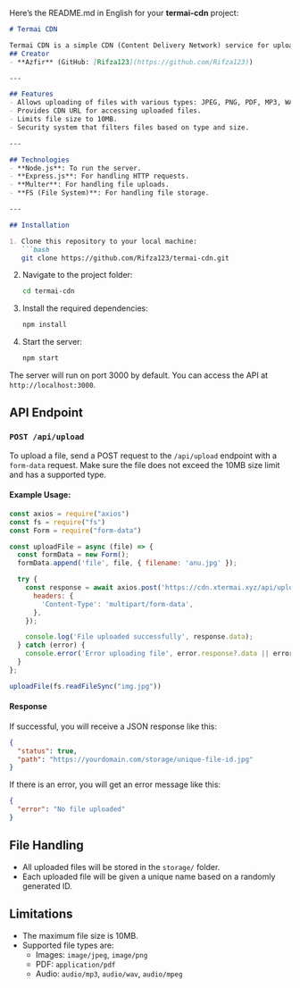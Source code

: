 Here’s the README.md in English for your **termai-cdn** project:

```markdown
# Termai CDN

Termai CDN is a simple CDN (Content Delivery Network) service for uploading and serving various types of files (images, PDFs, audio). This project is built using **Express.js** and **Multer** for handling file uploads and storing them on the server.
## Creator
- **Azfir** (GitHub: [Rifza123](https://github.com/Rifza123))

---

## Features
- Allows uploading of files with various types: JPEG, PNG, PDF, MP3, WAV, MPEG.
- Provides CDN URL for accessing uploaded files.
- Limits file size to 10MB.
- Security system that filters files based on type and size.

---

## Technologies
- **Node.js**: To run the server.
- **Express.js**: For handling HTTP requests.
- **Multer**: For handling file uploads.
- **FS (File System)**: For handling file storage.

---

## Installation

1. Clone this repository to your local machine:
   ```bash
   git clone https://github.com/Rifza123/termai-cdn.git
   ```

2. Navigate to the project folder:
   ```bash
   cd termai-cdn
   ```

3. Install the required dependencies:
   ```bash
   npm install
   ```

4. Start the server:
   ```bash
   npm start
   ```

The server will run on port 3000 by default. You can access the API at `http://localhost:3000`.

## API Endpoint

### `POST /api/upload`

To upload a file, send a POST request to the `/api/upload` endpoint with a `form-data` request. Make sure the file does not exceed the 10MB size limit and has a supported type.

#### Example Usage:

```javascript
const axios = require("axios")
const fs = require("fs")
const Form = require("form-data")

const uploadFile = async (file) => {
  const formData = new Form();
  formData.append('file', file, { filename: 'anu.jpg' });

  try {
    const response = await axios.post('https://cdn.xtermai.xyz/api/upload', formData, {
      headers: {
        'Content-Type': 'multipart/form-data',
      },
    });

    console.log('File uploaded successfully', response.data);
  } catch (error) {
    console.error('Error uploading file', error.response?.data || error.message);
  }
};

uploadFile(fs.readFileSync("img.jpg"))
```

#### Response

If successful, you will receive a JSON response like this:

```json
{
  "status": true,
  "path": "https://yourdomain.com/storage/unique-file-id.jpg"
}
```

If there is an error, you will get an error message like this:

```json
{
  "error": "No file uploaded"
}
```

## File Handling

- All uploaded files will be stored in the `storage/` folder.
- Each uploaded file will be given a unique name based on a randomly generated ID.

## Limitations

- The maximum file size is 10MB.
- Supported file types are:
  - Images: `image/jpeg`, `image/png`
  - PDF: `application/pdf`
  - Audio: `audio/mp3`, `audio/wav`, `audio/mpeg`